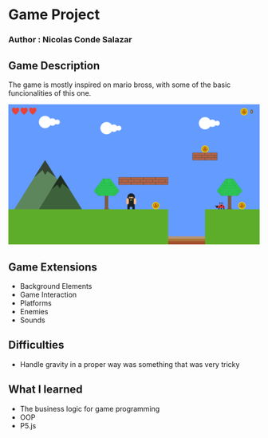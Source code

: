 # Game Project

### **Author :** Nicolas Conde Salazar

## Game Description

The game is mostly inspired on mario bross, with some of the basic funcionalities of this one.

![game project](./assets/images/game.png)

## Game Extensions

-  Background Elements
-  Game Interaction
-  Platforms
-  Enemies
-  Sounds

## Difficulties

-  Handle gravity in a proper way was something that was very tricky

## What I learned

-  The business logic for game programming
-  OOP
-  P5.js
